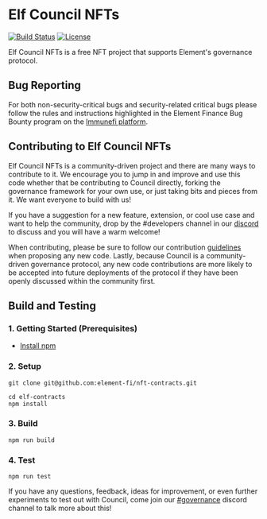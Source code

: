 # Elf Council NFTs

[![Build Status](https://github.com/element-fi/nft-contracts/workflows/Tests/badge.svg)](https://github.com/element-fi/nft-contracts/actions)
[![License](https://img.shields.io/badge/License-Apache%202.0-blue.svg)](https://github.com/element-fi/nft-contracts/blob/master/LICENSE)

Elf Council NFTs is a free NFT project that supports Element's governance protocol.

## Bug Reporting

For both non-security-critical bugs and security-related critical bugs please follow the rules and instructions highlighted in the Element Finance Bug Bounty program on the [Immunefi platform](https://immunefi.com/bounty/elementfinance/).

## Contributing to Elf Council NFTs

Elf Council NFTs is a community-driven project and there are many ways to contribute to it. We encourage you to jump in and improve and use this code whether that be contributing to Council directly, forking the governance framework for your own use, or just taking bits and pieces from it. We want everyone to build with us!

If you have a suggestion for a new feature, extension, or cool use case and want to help the community, drop by the #developers channel in our [discord](https://discord.gg/srgcTGccGe) to discuss and you will have a warm welcome!

When contributing, please be sure to follow our contribution [guidelines](https://github.com/element-fi/nft-contracts/blob/master/CONTRIBUTING.md) when proposing any new code. Lastly, because Council is a community-driven governance protocol, any new code contributions are more likely to be accepted into future deployments of the protocol if they have been openly discussed within the community first.

## Build and Testing

### 1. Getting Started (Prerequisites)

- [Install npm](https://nodejs.org/en/download/)

### 2. Setup

```
git clone git@github.com:element-fi/nft-contracts.git
```

```
cd elf-contracts
npm install
```

### 3. Build

```
npm run build
```

### 4. Test

```
npm run test
```

If you have any questions, feedback, ideas for improvement, or even further experiments to test out with Council, come join our [#governance](https://discord.gg/z4EsSuaYCd) discord channel to talk more about this!
